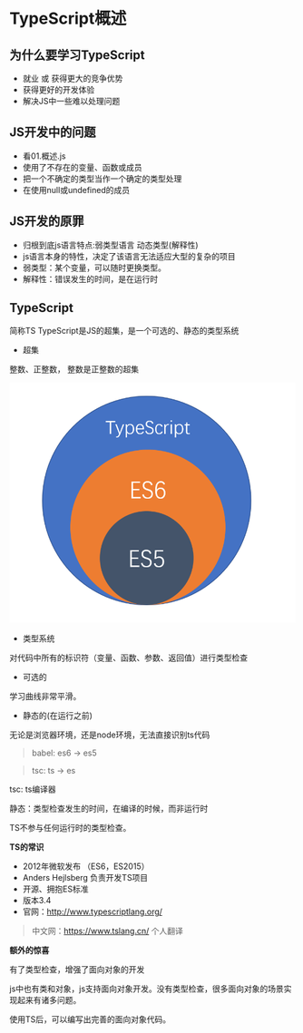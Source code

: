 # TypeScript概述
## 为什么要学习TypeScript

- 就业 或 获得更大的竞争优势
- 获得更好的开发体验
- 解决JS中一些难以处理问题

## JS开发中的问题

- 看01.概述.js
- 使用了不存在的变量、函数或成员
- 把一个不确定的类型当作一个确定的类型处理
- 在使用null或undefined的成员

## JS开发的原罪

- 归根到底js语言特点:弱类型语言 动态类型(解释性)
- js语言本身的特性，决定了该语言无法适应大型的复杂的项目
- 弱类型：某个变量，可以随时更换类型。
- 解释性：错误发生的时间，是在运行时

## TypeScript

简称TS
TypeScript是JS的超集，是一个可选的、静态的类型系统

- 超集

整数、正整数， 整数是正整数的超集

![](assets/01.png)

- 类型系统

对代码中所有的标识符（变量、函数、参数、返回值）进行类型检查


- 可选的

学习曲线非常平滑。

- 静态的(在运行之前)

无论是浏览器环境，还是node环境，无法直接识别ts代码

> babel: es6 -> es5

> tsc: ts -> es

tsc: ts编译器

静态：类型检查发生的时间，在编译的时候，而非运行时

TS不参与任何运行时的类型检查。

**TS的常识**

- 2012年微软发布 （ES6，ES2015）
- Anders Hejlsberg 负责开发TS项目
- 开源、拥抱ES标准
- 版本3.4
- 官网：http://www.typescriptlang.org/

> 中文网：https://www.tslang.cn/  个人翻译


**额外的惊喜**

有了类型检查，增强了面向对象的开发

js中也有类和对象，js支持面向对象开发。没有类型检查，很多面向对象的场景实现起来有诸多问题。

使用TS后，可以编写出完善的面向对象代码。